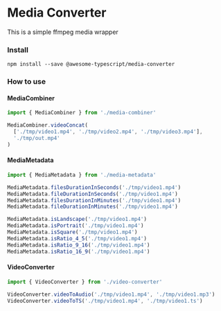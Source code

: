 # Media Converter

This is a simple ffmpeg media wrapper

### Install
```
npm install --save @awesome-typescript/media-converter
```

### How to use

#### MediaCombiner
```js
import { MediaCombiner } from './media-combiner'

MediaCombiner.videoConcat(
  ['./tmp/video1.mp4', './tmp/video2.mp4', './tmp/video3.mp4'],
  './tmp/out.mp4'
)
```

#### MediaMetadata
```js
import { MediaMetadata } from './media-metadata'

MediaMetadata.filesDurationInSeconds('./tmp/video1.mp4')
MediaMetadata.fileDurationInSeconds('./tmp/video1.mp4')
MediaMetadata.filesDurationInMinutes('./tmp/video1.mp4')
MediaMetadata.fileDurationInMinutes('./tmp/video1.mp4')

MediaMetadata.isLandscape('./tmp/video1.mp4')
MediaMetadata.isPortrait('./tmp/video1.mp4')
MediaMetadata.isSquare('./tmp/video1.mp4')
MediaMetadata.isRatio_4_5('./tmp/video1.mp4')
MediaMetadata.isRatio_9_16('./tmp/video1.mp4')
MediaMetadata.isRatio_16_9('./tmp/video1.mp4')
```

#### VideoConverter
```js
import { VideoConverter } from './video-converter'

VideoConverter.videoToAudio('./tmp/video1.mp4', './tmp/video1.mp3')
VideoConverter.videoToTS('./tmp/video1.mp4', './tmp/video1.ts')
```
